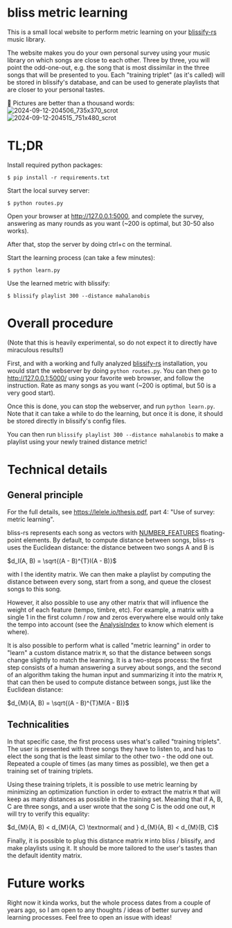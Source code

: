 bliss metric learning
=====================

This is a small local website to perform metric learning on your
[blissify-rs](https://github.com/Polochon-street/blissify-rs/) music library.

The website makes you do your own personal survey using your music library
on which songs are close to each other. Three by three, you will point the
odd-one-out, e.g. the song that is most dissimilar in the three songs that
will be presented to you.
Each "training triplet" (as it's called) will be stored in blissify's
database, and can be used to generate playlists that are closer to your
personal tastes.

📸 Pictures are better than a thousand words:
![2024-09-12-204506_735x370_scrot](https://github.com/user-attachments/assets/bdc3ece7-c469-4c37-b946-a70901352348)
![2024-09-12-204515_751x480_scrot](https://github.com/user-attachments/assets/1f698306-b9ba-424c-9b36-47a4c3dee40c)

TL;DR
=====

Install required python packages:

```
$ pip install -r requirements.txt
```

Start the local survey server:

```
$ python routes.py
```

Open your browser at http://127.0.0.1:5000, and complete the survey, answering as many rounds as you want (~200 is optimal, but 30-50 also works).

After that, stop the server by doing ctrl+c on the terminal.

Start the learning process (can take a few minutes):

```
$ python learn.py
```

Use the learned metric with blissify:

```
$ blissify playlist 300 --distance mahalanobis
```

Overall procedure
=================

(Note that this is heavily experimental, so do not expect it to directly have miraculous results!)

First, and with a working and fully analyzed [blissify-rs](https://github.com/Polochon-street/blissify-rs/) installation,
you would start the webserver by doing `python routes.py`.
You can then go to http://127.0.0.1:5000/ using your favorite web browser, and follow the instruction.
Rate as many songs as you want (~200 is optimal, but 50 is a very good start).

Once this is done, you can stop the webserver, and run `python learn.py`.
Note that it can take a while to do the learning, but once it is done, it should be stored directly
in blissify's config files.

You can then run `blissify playlist 300 --distance mahalanobis` to make a playlist using your newly trained
distance metric!

Technical details
================

General principle
-----------------

For the full details, see https://lelele.io/thesis.pdf, part 4: "Use of survey: metric learning".

bliss-rs represents each song as vectors with [NUMBER_FEATURES](https://docs.rs/bliss-audio/0.9.1/bliss_audio/constant.NUMBER_FEATURES.html) floating-point elements. By default, to compute distance between songs, bliss-rs uses the Euclidean distance: the distance between two songs A and B is

$`d_I(A, B) = \sqrt{(A - B)^{T}I(A - B)}`$

with I the identity matrix. We can then make a playlist by computing the distance between every song, start from a song, and queue the closest songs to this song.

However, it also possible to use any other matrix that will influence the weight of each feature (tempo, timbre, etc). For example, a matrix with a single 1 in the first column / row and zeros everywhere else would only take the tempo into account (see the [AnalysisIndex](https://docs.rs/bliss-audio/latest/bliss_audio/enum.AnalysisIndex.html) to know which element is where).

It is also possible to perform what is called "metric learning" in order to "learn" a custom distance matrix `M`, so that the distance between songs change slightly to match the learning. It is a two-steps process: the first step consists of a human answering a survey about songs, and the second of an algorithm taking the human input and summarizing it into the matrix `M`, that can then be used to compute distance between songs, just like the Euclidean distance:

$`d_{M}(A, B) = \sqrt{(A - B)^{T}M(A - B)}`$

Technicalities
--------------

In that specific case, the first process uses what's called "training triplets". The user is presented with three songs they have to listen to, and has to elect the song that is the least similar to the other two - the odd one out. Repeated a couple of times (as many times as possible), we then get a training set of training triplets.

Using these training triplets, it is possible to use metric learning by minimizing an optimization function in order to extract the matrix `M` that will keep as many distances as possible in the training set. Meaning that if A, B, C are three songs, and a user wrote that the song C is the odd one out, `M` will try to verify this equality:

$d_{M}(A, B) < d_{M}(A, C) \textnormal{ and } d_{M}(A, B) < d_{M}(B, C)$

Finally, it is possible to plug this distance matrix `M` into bliss / blissify, and make playlists using it. It should be more tailored to the user's tastes than the default identity matrix.

Future works
============

Right now it kinda works, but the whole process dates from a couple of years ago, so I am open to any thoughts / ideas of better survey and learning processes. Feel free to open an issue with ideas!
